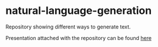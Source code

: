 # natural-language-generation

Repository showing different ways to generate text. 


Presentation attached with the repository can be found [here](https://docs.google.com/presentation/d/1cfjuslBu4qkWz5oElzjeaXlx1znlURYDA94042I20Vk/edit?usp=sharing)
